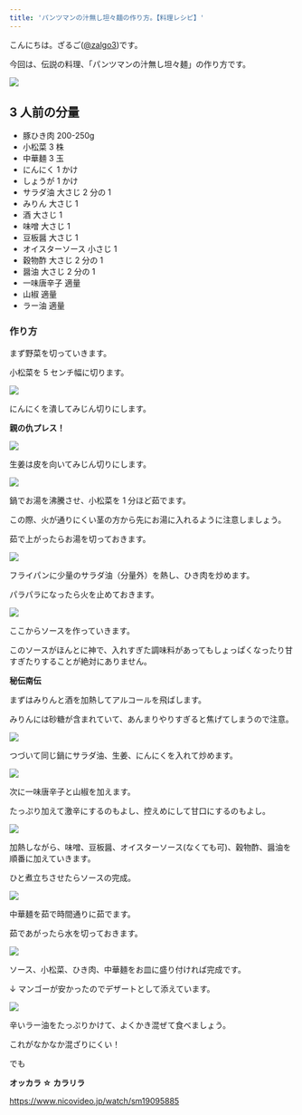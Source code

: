 ```yaml
---
title: 'パンツマンの汁無し坦々麺の作り方。【料理レシピ】'
---
```


こんにちは。ざるご([@zalgo3](https://twitter.com/zalgo3))です。

今回は、伝説の料理、「パンツマンの汁無し坦々麺」の作り方です。

![](tantanmen.jpg)

## 3 人前の分量

-   豚ひき肉 200-250g
-   小松菜 3 株
-   中華麺 3 玉
-   にんにく 1 かけ
-   しょうが 1 かけ
-   サラダ油 大さじ 2 分の 1
-   みりん 大さじ 1
-   酒 大さじ 1
-   味噌 大さじ 1
-   豆板醤 大さじ 1
-   オイスターソース 小さじ 1
-   穀物酢 大さじ 2 分の 1
-   醤油 大さじ 2 分の 1
-   一味唐辛子 適量
-   山椒 適量
-   ラー油 適量

### 作り方

まず野菜を切っていきます。

小松菜を 5 センチ幅に切ります。

![](komatsuna.jpg)

にんにくを潰してみじん切りにします。

**親の仇プレス！**

![](oyanokataki.jpg)

生姜は皮を向いてみじん切りにします。

![](ginger.jpg)

鍋でお湯を沸騰させ、小松菜を 1 分ほど茹でます。

この際、火が通りにくい茎の方から先にお湯に入れるように注意しましょう。

茹で上がったらお湯を切っておきます。

![](boil.jpg)

フライパンに少量のサラダ油（分量外）を熱し、ひき肉を炒めます。

パラパラになったら火を止めておきます。

![](mince.jpg)

ここからソースを作っていきます。

このソースがほんとに神で、入れすぎた調味料があってもしょっぱくなったり甘すぎたりすることが絶対にありません。

**秘伝南伝**

まずはみりんと酒を加熱してアルコールを飛ばします。

みりんには砂糖が含まれていて、あんまりやりすぎると焦げてしまうので注意。

![](nikiri.jpg)

つづいて同じ鍋にサラダ油、生姜、にんにくを入れて炒めます。

![](ginger-garlic.jpg)

次に一味唐辛子と山椒を加えます。

たっぷり加えて激辛にするのもよし、控えめにして甘口にするのもよし。

![](ichimi.jpg)

加熱しながら、味噌、豆板醤、オイスターソース(なくても可)、穀物酢、醤油を順番に加えていきます。

ひと煮立ちさせたらソースの完成。

![](tare)

中華麺を茹で時間通りに茹でます。

茹であがったら水を切っておきます。

![](noodle.jpg)

ソース、小松菜、ひき肉、中華麺をお皿に盛り付ければ完成です。

↓ マンゴーが安かったのでデザートとして添えています。

![](tantanmen.jpg)

辛いラー油をたっぷりかけて、よくかき混ぜて食べましょう。

これがなかなか混ざりにくい！

でも

**オッカラ ☆ カラリラ**

https://www.nicovideo.jp/watch/sm19095885
